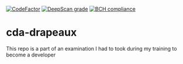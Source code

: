 [![CodeFactor](https://www.codefactor.io/repository/github/valentin-cochin/cda-drapeaux/badge)](https://www.codefactor.io/repository/github/valentin-cochin/cda-drapeaux)
[![DeepScan grade](https://deepscan.io/api/teams/12600/projects/15630/branches/315595/badge/grade.svg)](https://deepscan.io/dashboard#view=project&tid=12600&pid=15630&bid=315595)
[![BCH compliance](https://bettercodehub.com/edge/badge/valentin-cochin/cda-drapeaux?branch=main)](https://bettercodehub.com/)

# cda-drapeaux
This repo is a part of an examination I had to took during my training to become a developer
